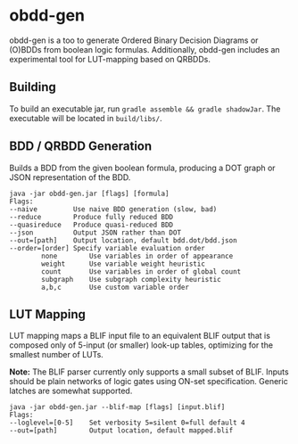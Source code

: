 # obdd-gen

obdd-gen is a too to generate Ordered Binary Decision Diagrams or (O)BDDs from boolean logic formulas. Additionally, obdd-gen includes an experimental tool for LUT-mapping based on QRBDDs.

## Building

To build an executable jar, run
`gradle assemble && gradle shadowJar`. The executable will be located in `build/libs/`.  

## BDD / QRBDD Generation

Builds a BDD from the given boolean formula, producing a DOT graph or JSON representation of the BDD.

```
java -jar obdd-gen.jar [flags] [formula]
Flags:
--naive         Use naive BDD generation (slow, bad)
--reduce        Produce fully reduced BDD
--quasireduce   Produce quasi-reduced BDD
--json          Output JSON rather than DOT
--out=[path]    Output location, default bdd.dot/bdd.json
--order=[order] Specify variable evaluation order
        none        Use variables in order of appearance
        weight      Use variable weight heuristic
        count       Use variables in order of global count
        subgraph    Use subgraph complexity heuristic
        a,b,c       Use custom variable order
```

## LUT Mapping

LUT mapping maps a BLIF input file to an equivalent BLIF output that is composed only of 5-input (or smaller) look-up tables, optimizing for the smallest number of LUTs.

**Note:** The BLIF parser currently only supports a small subset of BLIF. Inputs should be plain networks of logic gates using ON-set specification. Generic latches are somewhat supported.

```
java -jar obdd-gen.jar --blif-map [flags] [input.blif]
Flags:
--loglevel=[0-5]    Set verbosity 5=silent 0=full default 4
--out=[path]        Output location, default mapped.blif
```
